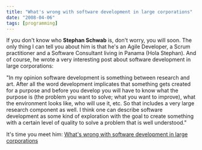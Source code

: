 ```yaml
---
title: "What's wrong with software development in large corporations"
date: "2008-04-06"
tags: [programming]
---
```


If you don't know who **Stephan Schwab** is, don't worry, you will soon. The only thing I can tell you about him is that he's an Agile Developer, a Scrum practitioner and a Software Consultant living in Panama (Hola Stephan). And of course, he wrote a very interesting post about software development in large corporations:

"In my opinion software development is something between research and art. After all the word development implicates that something gets created for a purpose and before you develop you will have to know what the purpose is (the problem you want to solve; what you want to improve), what the environment looks like, who will use it, etc. So that includes a very large research component as well. I think one can describe software development as some kind of exploration with the goal to create something with a certain level of quality to solve a problem that is well understood."

It's time you meet him: [What's wrong with software development in large corporations](http://www.stephan-schwab.com/2008/04/02/1207196893482.html)
